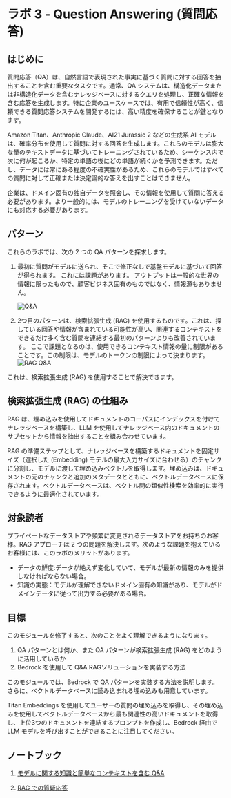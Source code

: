 # ラボ 3 - Question Answering (質問応答)

## はじめに

質問応答（QA）は、自然言語で表現された事実に基づく質問に対する回答を抽出することを含む重要なタスクです。通常、QA システムは、構造化データまたは非構造化データを含むナレッジベースに対するクエリを処理し、正確な情報を含む応答を生成します。特に企業のユースケースでは、有用で信頼性が高く、信頼できる質問応答システムを開発するには、高い精度を確保することが鍵となります。

Amazon Titan、Anthropic Claude、AI21 Jurassic 2 などの生成系 AI モデルは、確率分布を使用して質問に対する回答を生成します。これらのモデルは膨大な量のテキストデータに基づいてトレーニングされているため、シーケンス内で次に何が起こるか、特定の単語の後にどの単語が続くかを予測できます。ただし、データには常にある程度の不確実性があるため、これらのモデルではすべての質問に対して正確または決定論的な答えを出すことはできません。

企業は、ドメイン固有の独自データを照会し、その情報を使用して質問に答える必要があります。より一般的には、モデルのトレーニングを受けていないデータにも対応する必要があります。

## パターン

これらのラボでは、次の 2 つの QA パターンを探求します。

1.  最初に質問がモデルに送られ、そこで修正なしで基盤モデルに基づいて回答が得られます。
    これには課題があります。
    アウトプットは一般的な世界の情報に限ったもので、顧客ビジネス固有のものではなく、情報源もありません。

    ![Q\&A](./images/51-simple-rag.png)

2.  2つ目のパターンは、検索拡張生成 (RAG) を使用するものです。これは、探している回答や情報が含まれている可能性が高い、関連するコンテキストをできるだけ多く含む質問を連結する最初のパターンよりも改善されています。
    ここで課題となるのは、使用できるコンテキスト情報の量に制限があることです。この制限は、モデルのトークンの制限によって決まります。
    ![RAG Q\&A](./images/52-rag-with-external-data.png)

これは、検索拡張生成 (RAG) を使用することで解決できます。

## 検索拡張生成 (RAG) の仕組み

RAG は、埋め込みを使用してドキュメントのコーパスにインデックスを付けてナレッジベースを構築し、LLM を使用してナレッジベース内のドキュメントのサブセットから情報を抽出することを組み合わせています。

RAG の準備ステップとして、ナレッジベースを構築するドキュメントを固定サイズ（選択した (Embedding) モデルの最大入力サイズに合わせる）のチャンクに分割し、モデルに渡して埋め込みベクトルを取得します。埋め込みは、ドキュメントの元のチャンクと追加のメタデータとともに、ベクトルデータベースに保存されます。ベクトルデータベースは、ベクトル間の類似性検索を効率的に実行できるように最適化されています。

## 対象読者

プライベートなデータストアや頻繁に変更されるデータストアをお持ちのお客様。RAG アプローチは 2 つの問題を解決します。次のような課題を抱えているお客様には、このラボのメリットがあります。

*   データの鮮度:データが絶えず変化していて、モデルが最新の情報のみを提供しなければならない場合。
*   知識の実態：モデルが理解できないドメイン固有の知識があり、モデルがドメインデータに従って出力する必要がある場合。

## 目標

このモジュールを修了すると、次のことをよく理解できるようになります。

1.  QA パターンとは何か、また QA パターンが検索拡張生成 (RAG) をどのように活用しているか
2.  Bedrock を使用して Q\&A RAGソリューションを実装する方法

このモジュールでは、Bedrock で QA パターンを実装する方法を説明します。
さらに、ベクトルデータベースに読み込まれる埋め込みも用意しています。

Titan Embeddings を使用してユーザーの質問の埋め込みを取得し、その埋め込みを使用してベクトルデータベースから最も関連性の高いドキュメントを取得し、上位3つのドキュメントを連結するプロンプトを作成し、Bedrock 経由で LLM モデルを呼び出すことができることに注目してください。

## ノートブック

1.  [モデルに関する知識と簡単なコンテキストを含む Q&A](./00_qa_w_bedrock_titan.ja.ipynb)

2.  [RAG での質疑応答](./01_qa_w_rag_claude.ja.ipynb)
